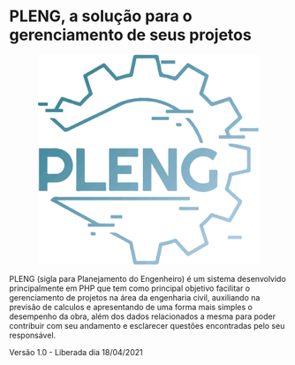 # PLENG, a solução para o gerenciamento de seus projetos

<p align="center">
   <img src="pleng/web/assets/imgs/logo.svg" width="400" >
</p>

 
PLENG (sigla para Planejamento do Engenheiro) é um sistema desenvolvido principalmente em PHP que tem como principal objetivo facilitar o gerenciamento de projetos na área da engenharia civil, auxiliando na previsão de calculos e apresentando de uma forma mais simples o desempenho da obra, além dos dados relacionados a mesma para poder contribuir com seu andamento e esclarecer questões encontradas pelo seu responsável.

Versão 1.0 - Liberada dia 18/04/2021
